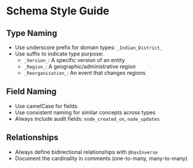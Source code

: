 # Schema Style Guide

## Type Naming

- Use underscore prefix for domain types: `_Indian_District_`
- Use suffix to indicate type purpose:
  - `_Version_`: A specific version of an entity
  - `_Region_`: A geographic/administrative region
  - `_Reorganisation_`: An event that changes regions

## Field Naming

- Use camelCase for fields
- Use consistent naming for similar concepts across types
- Always include audit fields: `node_created_on`, `node_updates`

## Relationships

- Always define bidirectional relationships with `@hasInverse`
- Document the cardinality in comments (one-to-many, many-to-many) 